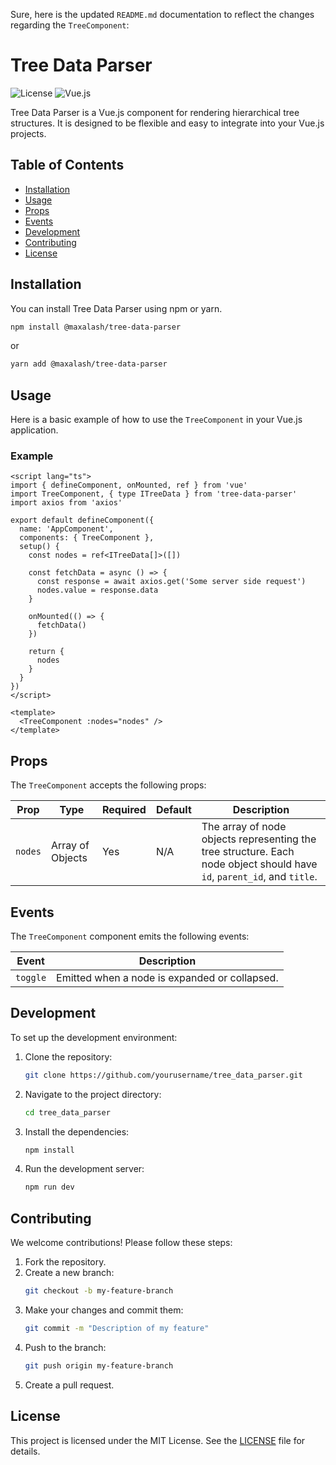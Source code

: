 Sure, here is the updated `README.md` documentation to reflect the changes regarding the `TreeComponent`:

# Tree Data Parser

![License](https://img.shields.io/badge/license-MIT-blue.svg)
![Vue.js](https://img.shields.io/badge/Vue.js-3.x-green.svg)

Tree Data Parser is a Vue.js component for rendering hierarchical tree structures. It is designed to be flexible and easy to integrate into your Vue.js projects.

## Table of Contents

- [Installation](#installation)
- [Usage](#usage)
- [Props](#props)
- [Events](#events)
- [Development](#development)
- [Contributing](#contributing)
- [License](#license)

## Installation

You can install Tree Data Parser using npm or yarn.

```bash
npm install @maxalash/tree-data-parser
```

or

```bash
yarn add @maxalash/tree-data-parser
```

## Usage

Here is a basic example of how to use the `TreeComponent` in your Vue.js application.

### Example

```vue
<script lang="ts">
import { defineComponent, onMounted, ref } from 'vue'
import TreeComponent, { type ITreeData } from 'tree-data-parser'
import axios from 'axios'

export default defineComponent({
  name: 'AppComponent',
  components: { TreeComponent },
  setup() {
    const nodes = ref<ITreeData[]>([])

    const fetchData = async () => {
      const response = await axios.get('Some server side request')
      nodes.value = response.data
    }

    onMounted(() => {
      fetchData()
    })

    return {
      nodes
    }
  }
})
</script>

<template>
  <TreeComponent :nodes="nodes" />
</template>
```

## Props

The `TreeComponent` accepts the following props:

| Prop    | Type             | Required | Default | Description                                            |
|---------|------------------|----------|---------|--------------------------------------------------------|
| `nodes` | Array of Objects | Yes      | N/A     | The array of node objects representing the tree structure. Each node object should have `id`, `parent_id`, and `title`. |

## Events

The `TreeComponent` component emits the following events:

| Event   | Description                                   |
|---------|-----------------------------------------------|
| `toggle` | Emitted when a node is expanded or collapsed. |

## Development

To set up the development environment:

1. Clone the repository:
    ```bash
    git clone https://github.com/yourusername/tree_data_parser.git
    ```
2. Navigate to the project directory:
    ```bash
    cd tree_data_parser
    ```
3. Install the dependencies:
    ```bash
    npm install
    ```
4. Run the development server:
    ```bash
    npm run dev
    ```

## Contributing

We welcome contributions! Please follow these steps:

1. Fork the repository.
2. Create a new branch:
    ```bash
    git checkout -b my-feature-branch
    ```
3. Make your changes and commit them:
    ```bash
    git commit -m "Description of my feature"
    ```
4. Push to the branch:
    ```bash
    git push origin my-feature-branch
    ```
5. Create a pull request.

## License

This project is licensed under the MIT License. See the [LICENSE](LICENSE) file for details.
